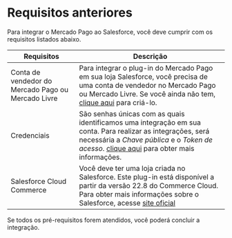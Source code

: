 # Requisitos anteriores

Para integrar o Mercado Pago ao Salesforce, você deve cumprir com os requisitos listados abaixo.

| Requisitos | Descrição |
|---|---|
| Conta de vendedor do Mercado Pago ou Mercado Livre | Para integrar o plug-in do Mercado Pago em sua loja Salesforce, você precisa de uma conta de vendedor no Mercado Pago ou Mercado Livre. Se você ainda não tem, [clique aqui](https://www.mercadopago[FAKER][URL][DOMAIN]/hub/registration/landing) para criá-lo. |
| Credenciais | São senhas únicas com as quais identificamos uma integração em sua conta. Para realizar as integrações, será necessária a _Chave pública_ e o _Token de acesso_. [clique aqui](/developers/en/guides/additional-content/credentials/credentials) para obter mais informações. |
| Salesforce Cloud Commerce | Você deve ter uma loja criada no Salesforce. Este plug-in está disponível a partir da versão 22.8 do Commerce Cloud. Para obter mais informações sobre o Salesforce, acesse [site oficial](https://www.salesforce.com/products/commerce-cloud/overview/) |

 
Se todos os pré-requisitos forem atendidos, você poderá concluir a integração.